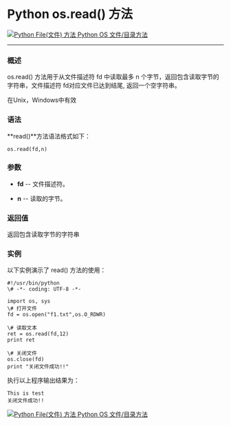 Python os.read() 方法
===================

 [![Python File(文件) 方法](../images/up.gif) Python OS 文件/目录方法](os-file-methods.html)

* * *

### 概述

os.read() 方法用于从文件描述符 fd 中读取最多 n 个字节，返回包含读取字节的字符串，文件描述符 fd对应文件已达到结尾, 返回一个空字符串。

在Unix，Windows中有效

### 语法

**read()**方法语法格式如下：
```
os.read(fd,n)
```
### 参数

*   **fd** \-\- 文件描述符。
    
*   **n** \-\- 读取的字节。
    

### 返回值

返回包含读取字节的字符串

### 实例

以下实例演示了 read() 方法的使用：
```
#!/usr/bin/python
\# -*- coding: UTF-8 -*-

import os, sys
\# 打开文件
fd = os.open("f1.txt",os.O_RDWR)
    
\# 读取文本
ret = os.read(fd,12)
print ret

\# 关闭文件
os.close(fd)
print "关闭文件成功!!"
```
执行以上程序输出结果为：
```
This is test
关闭文件成功!!
```
 [![Python File(文件) 方法](../images/up.gif) Python OS 文件/目录方法](os-file-methods.html)